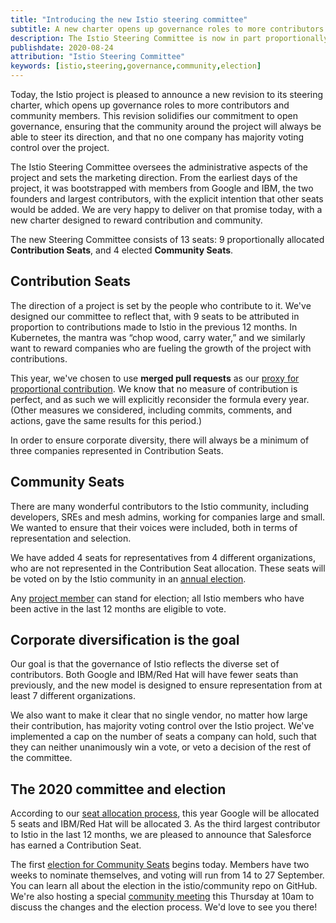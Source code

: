 ```yaml
---
title: "Introducing the new Istio steering committee"
subtitle: A new charter opens up governance roles to more contributors and community members
description: The Istio Steering Committee is now in part proportionally allocated to companies based on contribution, and in part elected by community members.
publishdate: 2020-08-24
attribution: "Istio Steering Committee"
keywords: [istio,steering,governance,community,election]
---
```


Today, the Istio project is pleased to announce a new revision to its steering charter, which opens up governance roles to more contributors and community members.  This revision solidifies our commitment to open governance, ensuring that the community around the project will always be able to steer its direction, and that no one company has majority voting control over the project.

The Istio Steering Committee oversees the administrative aspects of the project and sets the marketing direction. From the earliest days of the project, it was bootstrapped with members from Google and IBM, the two founders and largest contributors, with the explicit intention that other seats would be added. We are very happy to deliver on that promise today, with a new charter designed to reward contribution and community.

The new Steering Committee consists of 13 seats: 9 proportionally allocated **Contribution Seats**, and 4 elected **Community Seats**.

## Contribution Seats

The direction of a project is set by the people who contribute to it. We've designed our committee to reflect that, with 9 seats to be attributed in proportion to contributions made to Istio in the previous 12 months. In Kubernetes, the mantra was “chop wood, carry water,” and we similarly want to reward companies who are fueling the growth of the project with contributions.

This year, we've chosen to use **merged pull requests** as our [proxy for proportional contribution](https://github.com/istio/community/blob/master/steering/CONTRIBUTION-FORMULA.md). We know that no measure of contribution is perfect, and as such we will explicitly reconsider the formula every year. (Other measures we considered, including commits, comments, and actions, gave the same results for this period.)  

In order to ensure corporate diversity, there will always be a minimum of three companies represented in Contribution Seats.

## Community Seats

There are many wonderful contributors to the Istio community, including developers, SREs and mesh admins, working for companies large and small. We wanted to ensure that their voices were included, both in terms of representation and selection.

We have added 4 seats for representatives from 4 different organizations, who are not represented in the Contribution Seat allocation. These seats will be voted on by the Istio community in an [annual election](https://github.com/istio/community/tree/master/steering/elections).

Any [project member](https://github.com/istio/community/blob/master/ROLES.md#member) can stand for election; all Istio members who have been active in the last 12 months are eligible to vote.

## Corporate diversification is the goal

Our goal is that the governance of Istio reflects the diverse set of contributors. Both Google and IBM/Red Hat will have fewer seats than previously, and the new model is designed to ensure representation from at least 7 different organizations.

We also want to make it clear that no single vendor, no matter how large their contribution, has majority voting control over the Istio project. We've implemented a cap on the number of seats a company can hold, such that they can neither unanimously win a vote, or veto a decision of the rest of the committee.

## The 2020 committee and election

According to our [seat allocation process](https://docs.google.com/spreadsheets/d/1Dt-h9s8G7Wyt4r16ZVqcmdWXDuCaPC0kPS21BuAfCL8/edit#gid=0), this year Google will be allocated 5 seats and IBM/Red Hat will be allocated 3. As the third largest contributor to Istio in the last 12 months, we are pleased to announce that Salesforce has earned a Contribution Seat.

The first [election for Community Seats](https://github.com/istio/community/tree/master/steering/elections/2020) begins today.  Members have two weeks to nominate themselves, and voting will run from 14 to 27 September. You can learn all about the election in the istio/community repo on GitHub.  We're also hosting a special [community meeting](http://bit.ly/istiocommunitymeet) this Thursday at 10am to discuss the changes and the election process. We'd love to see you there!
